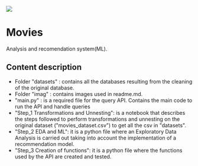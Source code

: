 ![](https://app.logo.com/view/logo_e33385a3-196f-4273-9486-54048aac293b)

# Movies
Analysis and recomendation system(ML).
## Content description
- Folder "datasets" : contains all the databases resulting from the cleaning of the original database.
- Folder "imag" : contains images used in readme.md.
- "main.py" : is a required file for the query API. Contains the main code to run the API and handle queries
- "Step_1 Transformations and Unnesting": is a notebook that describes the steps followed to perform transformations and unnesting on the original dataset ("movies_dataset.csv") to get all the csv in "datasets".
- "Step_2 EDA and ML": it is a python file where an Exploratory Data Analysis is carried out taking into account the implementation of a recommendation model.
- "Step_3 Creation of functions": it is a python file where the functions used by the API are created and tested.
